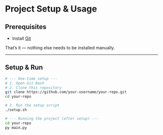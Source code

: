 # Project Setup & Usage

## Prerequisites
- Install [Git](https://git-scm.com/downloads)

That’s it — nothing else needs to be installed manually.

---

## Setup & Run

```bash
# --- One-time setup ---
# 1. Open Git Bash
# 2. Clone this repository
git clone https://github.com/your-username/your-repo.git
cd your-repo

# 3. Run the setup script
./setup.sh

# --- Running the project (after setup) ---
cd your-repo
py main.py



